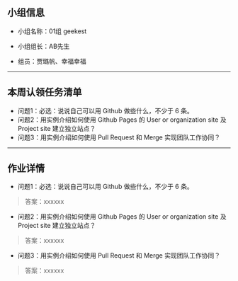 ## 小组信息

- 小组名称：01组 geekest

- 小组组长：AB先生

-  组员：贾璐帆、幸福幸福

---

## 本周认领任务清单
- 问题1：必选：说说自己可以用 Github 做些什么，不少于 6 条。
- 问题2：用实例介绍如何使用 Github Pages 的 User or organization site 及 Project site 建立独立站点？
- 问题3：用实例介绍如何使用 Pull Request 和 Merge 实现团队工作协同？

------
## 作业详情
- 问题1：必选：说说自己可以用 Github 做些什么，不少于 6 条。
> 答案：xxxxxx

- 问题2：用实例介绍如何使用 Github Pages 的 User or organization site 及 Project site 建立独立站点？
> 答案：xxxxxx

- 问题3：用实例介绍如何使用 Pull Request 和 Merge 实现团队工作协同？
> 答案：xxxxxx

